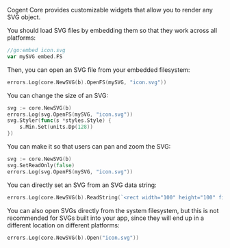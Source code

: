 Cogent Core provides customizable widgets that allow you to render any SVG object.

You should load SVG files by embedding them so that they work across all platforms:

```go
//go:embed icon.svg
var mySVG embed.FS
```

Then, you can open an SVG file from your embedded filesystem:

```Go
errors.Log(core.NewSVG(b).OpenFS(mySVG, "icon.svg"))
```

You can change the size of an SVG:

```Go
svg := core.NewSVG(b)
errors.Log(svg.OpenFS(mySVG, "icon.svg"))
svg.Styler(func(s *styles.Style) {
    s.Min.Set(units.Dp(128))
})
```

You can make it so that users can pan and zoom the SVG:

```Go
svg := core.NewSVG(b)
svg.SetReadOnly(false)
errors.Log(svg.OpenFS(mySVG, "icon.svg"))
```

You can directly set an SVG from an SVG data string:

```Go
errors.Log(core.NewSVG(b).ReadString(`<rect width="100" height="100" fill="red"/>`))
```

You can also open SVGs directly from the system filesystem, but this is not recommended for SVGs built into your app, since they will end up in a different location on different platforms:

```go
errors.Log(core.NewSVG(b).Open("icon.svg"))
```
